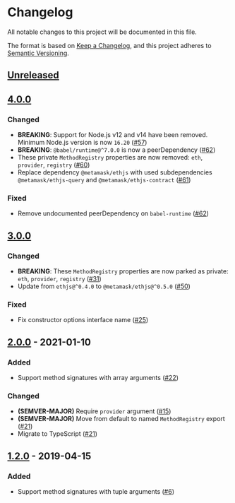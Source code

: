 # Changelog
All notable changes to this project will be documented in this file.

The format is based on [Keep a Changelog](https://keepachangelog.com/en/1.0.0/),
and this project adheres to [Semantic Versioning](https://semver.org/spec/v2.0.0.html).

## [Unreleased]

## [4.0.0]
### Changed
- **BREAKING**: Support for Node.js v12 and v14 have been removed. Minimum Node.js version is now `16.20` ([#57](https://github.com/MetaMask/eth-method-registry/pull/57))
- **BREAKING**: `@babel/runtime@^7.0.0` is now a peerDependency ([#62](https://github.com/MetaMask/eth-method-registry/pull/62))
- These private `MethodRegistry` properties are now removed: `eth`, `provider`, `registry` ([#60](https://github.com/MetaMask/eth-method-registry/pull/60))
- Replace dependency `@metamask/ethjs` with used subdependencies `@metamask/ethjs-query` and `@metamask/ethjs-contract` ([#61](https://github.com/MetaMask/eth-method-registry/pull/61))

### Fixed
- Remove undocumented peerDependency on `babel-runtime` ([#62](https://github.com/MetaMask/eth-method-registry/pull/62))

## [3.0.0]
### Changed
- **BREAKING**: These `MethodRegistry` properties are now parked as private: `eth`, `provider`, `registry` ([#31](https://github.com/MetaMask/eth-method-registry/pull/31))
- Update from `ethjs@^0.4.0` to `@metamask/ethjs@^0.5.0` ([#50](https://github.com/MetaMask/eth-method-registry/pull/50))

### Fixed
- Fix constructor options interface name ([#25](https://github.com/MetaMask/eth-method-registry/pull/25))

## [2.0.0] - 2021-01-10
### Added
- Support method signatures with array arguments ([#22](https://github.com/MetaMask/eth-method-registry/pull/22))

### Changed
- **(SEMVER-MAJOR)** Require `provider` argument ([#15](https://github.com/MetaMask/eth-method-registry/pull/15))
- **(SEMVER-MAJOR)** Move from default to named `MethodRegistry` export ([#21](https://github.com/MetaMask/eth-method-registry/pull/21))
- Migrate to TypeScript ([#21](https://github.com/MetaMask/eth-method-registry/pull/21))

## [1.2.0] - 2019-04-15
### Added
- Support method signatures with tuple arguments ([#6](https://github.com/MetaMask/eth-method-registry/pull/6))

[Unreleased]: https://github.com/MetaMask/eth-method-registry/compare/v4.0.0...HEAD
[4.0.0]: https://github.com/MetaMask/eth-method-registry/compare/v3.0.0...v4.0.0
[3.0.0]: https://github.com/MetaMask/eth-method-registry/compare/v2.0.0...v3.0.0
[2.0.0]: https://github.com/MetaMask/eth-method-registry/compare/v1.2.0...v2.0.0
[1.2.0]: https://github.com/MetaMask/eth-method-registry/releases/tag/v1.2.0
